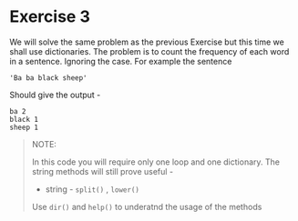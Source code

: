 # Exercise 3

We will solve the same problem as the previous Exercise but this time we shall use dictionaries.
The problem is to count the frequency of each word in a sentence. Ignoring the case.
For example the sentence
```
'Ba ba black sheep'
```
Should give the output -
```
ba 2
black 1
sheep 1
```

> NOTE: 
>
> In this code you will require only one loop and one dictionary. The string methods will still prove useful - 
> * string - `split()` , `lower()`
>
> Use `dir()` and `help()` to underatnd the usage of the methods

